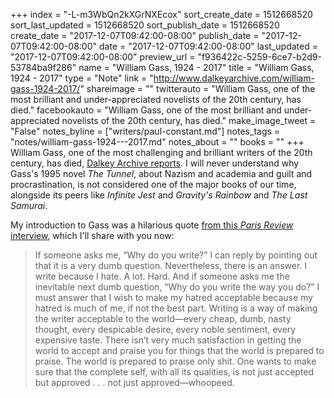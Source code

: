 +++
index = "-L-m3WbQn2kXGrNXEcox"
sort_create_date = 1512668520
sort_last_updated = 1512668520
sort_publish_date = 1512668520
create_date = "2017-12-07T09:42:00-08:00"
publish_date = "2017-12-07T09:42:00-08:00"
date = "2017-12-07T09:42:00-08:00"
last_updated = "2017-12-07T09:42:00-08:00"
preview_url = "f936422c-5259-6ce7-b2d9-53784ba9f286"
name = "William Gass, 1924 - 2017"
title = "William Gass, 1924 - 2017"
type = "Note"
link = "http://www.dalkeyarchive.com/william-gass-1924-2017/"
shareimage = ""
twitterauto = "William Gass, one of the most brilliant and under-appreciated novelists of the 20th century, has died."
facebookauto = "William Gass, one of the most brilliant and under-appreciated novelists of the 20th century, has died."
make_image_tweet = "False"
notes_byline = ["writers/paul-constant.md"]
notes_tags = "notes/william-gass-1924---2017.md"
notes_about = ""
books = ""
+++
William Gass, one of the most challenging and brilliant writers of the 20th century, has died, [Dalkey Archive reports](http://www.dalkeyarchive.com/william-gass-1924-2017/). I will never understand why Gass's 1995 novel *The Tunnel*, about Nazism and academia and guilt and procrastination, is not considered one of the major books of our time, alongside its peers like *Infinite Jest* and *Gravity's Rainbow* and *The Last Samurai*.

My introduction to Gass was a hilarious quote [from this *Paris Review* interview](https://www.theparisreview.org/interviews/3576/william-gass-the-art-of-fiction-no-65-william-gass), which I'll share with you now:

<blockquote> If someone asks me, “Why do you write?” I can reply by pointing out that it is a very dumb question. Nevertheless, there is an answer. I write because I hate. A lot. Hard. And if someone asks me the inevitable next dumb question, “Why do you write the way you do?” I must answer that I wish to make my hatred acceptable because my hatred is much of me, if not the best part. Writing is a way of making the writer acceptable to the world—every cheap, dumb, nasty thought, every despicable desire, every noble sentiment, every expensive taste. There isn’t very much satisfaction in getting the world to accept and praise you for things that the world is prepared to praise. The world is prepared to praise only shit. One wants to make sure that the complete self, with all its qualities, is not just accepted but approved . . . not just approved—whoopeed.</blockquote>